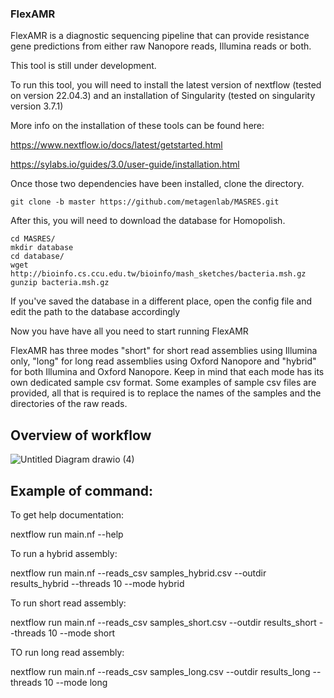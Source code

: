 ### FlexAMR

FlexAMR is a diagnostic sequencing pipeline that can provide resistance gene predictions from either raw Nanopore reads, Illumina reads or both.

This tool is still under development.

To run this tool, you will need to install the latest version of nextflow (tested on version 22.04.3) and an installation of Singularity (tested on singularity version 3.7.1)

More info on the installation of these tools can be found here:

https://www.nextflow.io/docs/latest/getstarted.html

https://sylabs.io/guides/3.0/user-guide/installation.html

Once those two dependencies have been installed, clone the directory. 

```
git clone -b master https://github.com/metagenlab/MASRES.git

```

After this, you will need to download the database for Homopolish.

```
cd MASRES/
mkdir database
cd database/
wget http://bioinfo.cs.ccu.edu.tw/bioinfo/mash_sketches/bacteria.msh.gz
gunzip bacteria.msh.gz
```
If you've saved the database in a different place, open the config file and edit the path to the database accordingly

Now you have have all you need to start running FlexAMR

FlexAMR has three modes "short" for short read assemblies using Illumina only, "long" for long read assemblies using Oxford Nanopore and
"hybrid" for both Illumina and Oxford Nanopore. Keep in mind that each mode has its own dedicated sample csv format. Some examples of sample csv files 
are provided, all that is required is to replace the names of the samples and the directories of the raw reads.

## Overview of workflow
![Untitled Diagram drawio (4)](https://user-images.githubusercontent.com/70012389/172053345-35fc312a-5ada-4cab-8a62-9aa6ad447d02.png)


## Example of command:

To get help documentation:

nextflow run main.nf --help

To run a hybrid assembly:

nextflow run main.nf --reads_csv samples_hybrid.csv --outdir results_hybrid --threads 10 --mode hybrid

To run short read assembly:

nextflow run main.nf --reads_csv samples_short.csv --outdir results_short --threads 10 --mode short

TO run long read assembly:

nextflow run main.nf --reads_csv samples_long.csv --outdir results_long --threads 10 --mode long
